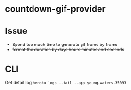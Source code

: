 # countdown-gif-provider

# Issue

- Spend too much time to generate gif frame by frame
- ~~format the duration by days hours minutes and seconds~~  

# CLI

Get detail log
`heroku logs --tail --app young-waters-35093`